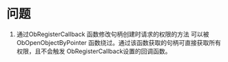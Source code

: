 # 问题

1. 通过ObRegisterCallback 函数修改句柄创建时请求的权限的方法 可以被 ObOpenObjectByPointer 函数绕过。通过该函数获取的句柄可直接获取所有权限，且不会触发 ObRegisterCallback设置的回调函数。

   

